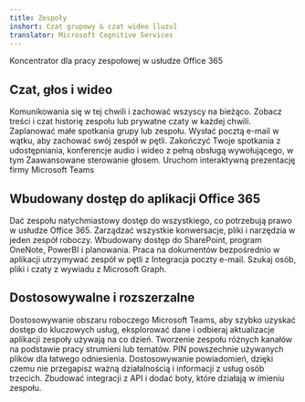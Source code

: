 ```yaml
---
title: Zespoły
inshort: Czat grupowy & czat wideo [luzu]
translator: Microsoft Cognitive Services
---
```



Koncentrator dla pracy zespołowej w usłudze Office 365 

## Czat, głos i wideo
Komunikowania się w tej chwili i zachować wszyscy na bieżąco. Zobacz treści i czat historię zespołu lub prywatne czaty w każdej chwili. Zaplanować małe spotkania grupy lub zespołu. Wysłać pocztą e-mail w wątku, aby zachować swój zespół w pętli. Zakończyć Twoje spotkania z udostępniania, konferencje audio i wideo z pełną obsługą wywołującego, w tym Zaawansowane sterowanie głosem. 
Uruchom interaktywną prezentację firmy Microsoft Teams 

## Wbudowany dostęp do aplikacji Office 365
Dać zespołu natychmiastowy dostęp do wszystkiego, co potrzebują prawo w usłudze Office 365. Zarządzać wszystkie konwersacje, pliki i narzędzia w jeden zespół roboczy. Wbudowany dostęp do SharePoint, program OneNote, PowerBI i planowania. Praca na dokumentów bezpośrednio w aplikacji utrzymywać zespół w pętli z Integracja poczty e-mail. Szukaj osób, pliki i czaty z wywiadu z Microsoft Graph. 

## Dostosowywalne i rozszerzalne
Dostosowywanie obszaru roboczego Microsoft Teams, aby szybko uzyskać dostęp do kluczowych usług, eksplorować dane i odbieraj aktualizacje aplikacji zespoły używają na co dzień. Tworzenie zespołu różnych kanałów na podstawie pracy strumieni lub tematów. PIN powszechnie używanych plików dla łatwego odniesienia. Dostosowywanie powiadomień, dzięki czemu nie przegapisz ważną działalnością i informacji z usług osób trzecich. Zbudować integracji z API i dodać boty, które działają w imieniu zespołu. 






